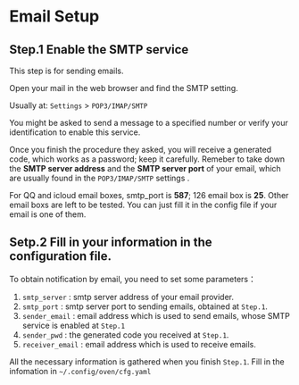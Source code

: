 # Email Setup

## Step.1 Enable the SMTP service
This step is for sending emails.

Open your mail in the web browser and find the SMTP setting. 

Usually at: `Settings` > `POP3/IMAP/SMTP`

You might be asked to send a message to a specified number or verify your identification to enable this service.

Once you finish the procedure they asked, you will receive a generated code, which works as a password; keep it carefully. Remeber to take down the **SMTP server address** and the **SMTP server port** of your email, which are usually found in the `POP3/IMAP/SMTP` settings .

For QQ and icloud email boxes, smtp_port is **587**; 126 email box is **25**. Other email boxs are left to be tested. You can just fill it in the config file if your email is one of them.

## Setp.2 Fill in your information in the configuration file.

To obtain notification by email, you need to set some parameters：
1. `smtp_server` : smtp server address of your email provider.
2. `smtp_port` : smtp server port to sending emails, obtained at `Step.1`.
3. `sender_email` : email address which is used to send emails, whose SMTP service is enabled at `Step.1` 
4. `sender_pwd` : the generated code you received at `Step.1`.
5. `receiver_email` : email address which is used to receive emails.

All the necessary information is gathered when you finish `Step.1`. Fill in the infomation in `~/.config/oven/cfg.yaml`